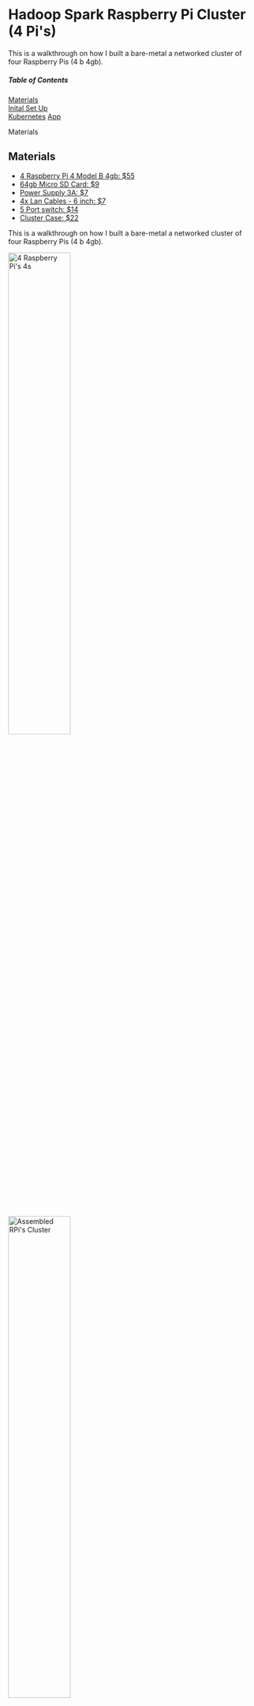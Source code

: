 # Hadoop Spark Raspberry Pi Cluster (4 Pi's)

This is a walkthrough on how I built a bare-metal a networked cluster of four Raspberry Pis (4 b 4gb).

##### Table of Contents  
[Materials](#materials)  
[Inital Set Up](#setup)  
[Kubernetes](#kube)
[App](#App)





Materials
<a name="materials"/>
## Materials

* [4 Raspberry Pi 4 Model B 4gb: $55](https://www.adafruit.com/product/4296)
* [64gb Micro SD Card: $9](https://www.amazon.com/SanDisk-128GB-MicroSDXC-Ultra-Memory/dp/B07XDCZ9J3/ref=sr_1_6?dchild=1&keywords=sandisk+64gb+micro+sd+card&qid=1630199018&sr=8-6)
* [Power Supply 3A: $7](https://www.amazon.com/Power-Supply-Adapter-Switch-Raspberry/dp/B07TSDJSQH/ref=sr_1_8?dchild=1&keywords=3a+power+supply+adapter+raspberry+pi&qid=1630198961&sr=8-8)
* [4x Lan Cables - 6 inch: $7](https://www.amazon.com/gp/product/B07ZNWRQBT/ref=ppx_yo_dt_b_asin_title_o01_s00?ie=UTF8&psc=1)
* [5 Port switch: $14](https://www.amazon.com/Ethernet-Splitter-Optimization-Unmanaged-TL-SG105/dp/B00A128S24/ref=sr_1_4?dchild=1&keywords=5+port+hub&qid=1630198782&sr=8-4)
* [Cluster Case: $22](https://www.amazon.com/iUniker-Raspberry-Cluster-Heatsink-4-Layers/dp/B07CTG5N3V/ref=sr_1_1_sspa?dchild=1&keywords=iUniker+cluster&qid=1630015504&s=electronics&sr=1-1-spons&psc=1&smid=A2NBN5PD2G7LDZ&spLa=ZW5jcnlwdGVkUXVhbGlmaWVyPUFCNkM1S0Q0UFBOMk4mZW5jcnlwdGVkSWQ9QTAxMTAwNDNST1ZFWUpWTEQ3QzkmZW5jcnlwdGVkQWRJZD1BMDM1MTQ1NjJMVjJDR1oyQTQyTFUmd2lkZ2V0TmFtZT1zcF9hdGYmYWN0aW9uPWNsaWNrUmVkaXJlY3QmZG9Ob3RMb2dDbGljaz10cnVl
)


This is a walkthrough on how I built a bare-metal a networked cluster of four Raspberry Pis (4 b 4gb).

<img src="https://i.imgur.com/5XSXLmu.jpg" alt="4 Raspberry Pi's 4s" width=50% height=50%>



<img src="https://i.imgur.com/WLjUSeF.jpg" alt="Assembled RPi's Cluster" width=50% height=50%>

Hints:
You can type `vcgencmd measure_temp` in the command line to check the temperatures of your CPU. With the heatsink and fan installed it should be cooler than your typical 50 degrees. I was running at 40ish degrees.

You can also type `top` or `htop` to see your cpu usage.


abc
<a name="setup"/>
## Initial Set Up

a)  Visit: https://www.raspberrypi.org/software/
Download Raspberry Pi Imager for your appropriate OS. (Choices are: windows macOS, ubuntu for x86). Install it.
b)  Visit: https://www.raspberrypi.org/software/operating-systems/
Download Raspberry Pi OS Lite, it is the smallest of the 3 image files at around 450mb. 

<img src="https://i.imgur.com/Q0AWvxK.jpg" alt="Raspberry Pi Imager" width=50% height=50%>

c)  Open the Raspberry Pi Imager. Find your downloaded OS lite file. Mount it. Select your SD card.
It will ask if you want to format it (WARNING: Please back up any files on your micro sd card).
Wait couple minutes. When it is done it will give you a notification. You can safely remove your SD card.

d)  Insert the micro SD card into the Raspberry Pi and wait for it to finish booting (3 minutes). 

e)  Turn off the power source. Remove the micro SD card and plug it back into your computer.

f)  If you are on windows it should auto load the folder, if not open it up the folder and look for `"cmdline.txt"` and open it.

g)  Add the following to the end of the line of text:
```"cgroup_memory=1 cgroup_enable=memory ip=192.168.X.XX::192.168.X.X:255.255.255.0:RaspberryPiXX:eth0:off"``` (replace all X's)
Replace the first IP address to the one you want to set it as. Replace the mask as necessary. Replace the Name as necessary.
Reference(ip=<client-ip>:<server-ip>:<gw-ip>:<netmask>:<hostname>:<device>:<autoconf>)

h) Go back to the folder and open `config.txt`. At the bottom of the file: add `arm_64bit=1`

f) Open Powershell on windows, and go to the drive of your micro SD Card, could be anything from D-E-F-G-H... then type in the appropriate letter drive like: `"F:"`
  Then type in `"new-item ssh"` and you should see a response like this:

  <img src="https://i.imgur.com/VEG9OVv.jpg" alt="PowerShell" width=50% height=50%>
  
g) Insert Micro SD Card back into the Rpi. Plug the power in. Wait a sec. SSH back into the IP address you set at step G. `ssh pi@192.168.0.31` (Your address is likely to be different). Enter `yes` at the first prompt, then the default password is `raspberry`.
  
h) We will now configure the [IP tables](https://linux.die.net/man/8/iptables) (Link to Man pages).
  
  ```
  sudo iptables -F 
  sudo update-alternatives --set iptables /usr/sbin/iptables-legacy 
  sudo update-alternatives --set ip6tables /usr/sbin/ip6tables-legacy 
  sudo reboot
  ```
  
abc
<a name="kube"/>
## Kubernetes
  
a) SSH back into your Raspberry Pi that will be your master node. For me it is `ssh pi@192.168.0.31`
  
b) Install Kubernetes (specifically K3s. You can read the difference [here](https://www.civo.com/blog/k8s-vs-k3s)). 
  ```
  curl -sfL https://get.k3s.io | K3S_KUBECONFIG_MODE="644" sh -s -
  
  #Save this token from the following command to be used later in YOURTOKEN
  
  sudo cat /var/lib/rancher/k3s/server/node-token

  ```
  
  If you sucessfully installed K3s you will see this output:
  
  <img src="https://i.imgur.com/ZhCnhCt.jpg" alt="K3s" width=50% height=50
       
 c) SSH into all your other Raspberry Pi computers. Replace YOURTOKEN with the value you saved from above, your ip address, and pick a name.
  
  ```
  curl -sfL https://get.k3s.io | K3S_TOKEN="YOURTOKEN" K3S_URL="https://[your IP address]:6443" K3S_NODE_NAME="pick a name" sh 
  ```
 d) After you have sucessfully done this for each of your raspberry pi nodes. You can go back to the master node and type in `kubectl get nodes`. You should see all connected nodes with a ready status and the time it has been connected.
       
<img src="https://i.imgur.com/TJvaVtX.jpg" alt="Kube confirmation" width=50% height=50%>
  
    
abc
<a name="App"/>
## App



